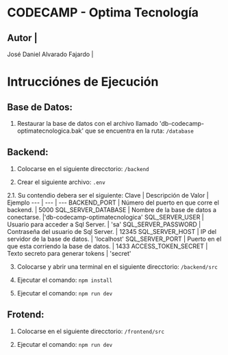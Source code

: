# CODECAMP - Optima Tecnología

Autor |
---
José Daniel Alvarado Fajardo |


# Intrucciónes de Ejecución
## Base de Datos:
1. Restaurar la base de datos con el archivo llamado 'db-codecamp-optimatecnologica.bak'
que se encuentra en la ruta:
`
/database
`

## Backend:
1. Colocarse en el siguiente direcctorio:
 `
/backend
 `

2. Crear el siguiente archivo:
 `
.env
 `

2.1. Su contendio debera ser el siguiente:
Clave               | Descripción de Valor                              | Ejemplo
---                 | ---                                               | ---
BACKEND_PORT        | Número del puerto en que corre el backend.        | 5000
SQL_SERVER_DATABASE | Nombre de la base de datos a conectarse.          |'db-codecamp-optimatecnologica'
SQL_SERVER_USER     | Usuario para acceder a Sql Server.                | 'sa'
SQL_SERVER_PASSWORD | Contraseña del usuario de Sql Server.             | 12345
SQL_SERVER_HOST     | IP del servidor de la base de datos.              | 'localhost'
SQL_SERVER_PORT     | Puerto en el que esta corriendo la base de datos. | 1433
ACCESS_TOKEN_SECRET | Texto secreto para generar tokens                 | 'secret'

3. Colocarse y abrir una terminal  en el siguiente direcctorio:
 `
/backend/src
 `

4. Ejecutar el comando: 
`
npm install
`

5. Ejecutar el comando: 
`
npm run dev
`

## Frotend:
1. Colocarse en el siguiente direcctorio:
 `
/frontend/src
 `

2. Ejecutar el comando: 
`
npm run dev
`